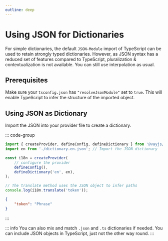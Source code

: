 ```yaml
---
outline: deep
---
```


<!-- @format -->

# Using JSON for Dictionaries

For simple dictionaries, the default `JSON-Module` import of TypeScript can be used to retain strongly typed dictionaries. However, as JSON syntax has a reduced set of features compared to TypeScript, pluralization & contextualization is not available. You can still use interpolation as usual.

## Prerequisites

Make sure your `tsconfig.json` has `"resolveJsonModule"` set to `true`. This will enable TypeScript to infer the structure of the imported object.

## Using JSON as Dictionary

Import the JSON into your provider file to create a dictionary.

::: code-group

```ts [./i18n.provider.ts]
import { createProvider, defineConfig, defineDictionary } from '@vayjs/vay';
import en from './dictionary.en.json'; // Import the JSON dictionary

const i18n = createProvider(
    // configure the provider
    defineConfig(),
    defineDictionary('en', en),
);

// The translate method uses the JSON object to infer paths
console.log(i18n.translate('token'));
```

```json [./dictionary.en.json]
{
    "token": "Phrase"
}
```

:::

::: info
You can also mix and match `.json` and `.ts` dictionaries if needed. You can include JSON objects in TypeScript, just not the other way round.
:::
